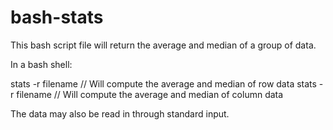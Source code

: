 # bash-stats

This bash script file will return the average and median of a group of data. 

In a bash shell:

stats -r filename // Will compute the average and median of row data
stats -r filename // Will compute the average and median of column data 

The data may also be read in through standard input. 
